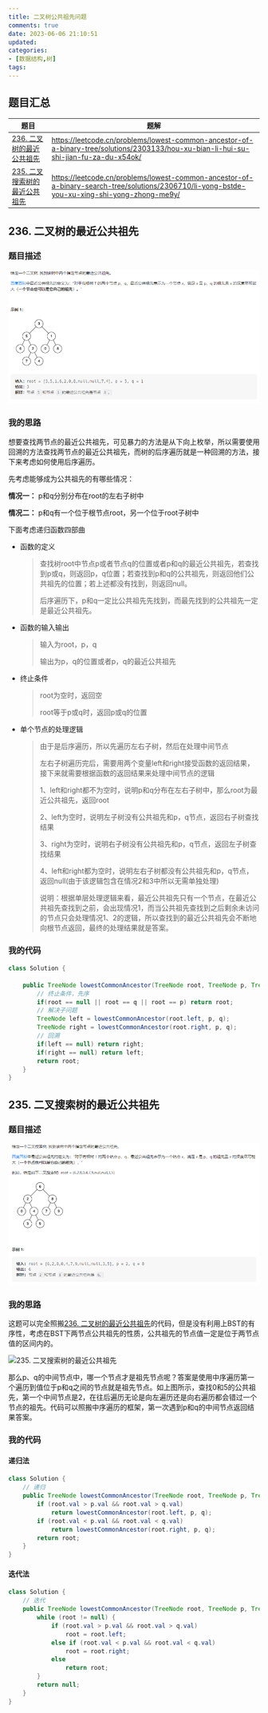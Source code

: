 ```yaml
---
title: 二叉树公共祖先问题
comments: true
date: 2023-06-06 21:10:51
updated:
categories:
- [数据结构,树]
tags:
---
```

## 题目汇总

| 题目                                                         | 题解                                                         |
| ------------------------------------------------------------ | ------------------------------------------------------------ |
| [236. 二叉树的最近公共祖先](https://leetcode.cn/problems/lowest-common-ancestor-of-a-binary-tree/) | https://leetcode.cn/problems/lowest-common-ancestor-of-a-binary-tree/solutions/2303133/hou-xu-bian-li-hui-su-shi-jian-fu-za-du-x54ok/ |
| [235. 二叉搜索树的最近公共祖先](https://leetcode.cn/problems/lowest-common-ancestor-of-a-binary-search-tree/) | https://leetcode.cn/problems/lowest-common-ancestor-of-a-binary-search-tree/solutions/2306710/li-yong-bstde-you-xu-xing-shi-yong-zhong-me9y/ |

<!-- more -->

## 236. 二叉树的最近公共祖先

### 题目描述

![image-20230607203144656](assets/image-20230607203144656.png)

### 我的思路

想要查找两节点的最近公共祖先，可见暴力的方法是从下向上枚举，所以需要使用回溯的方法查找两节点的最近公共祖先，而树的后序遍历就是一种回溯的方法，接下来考虑如何使用后序遍历。

先考虑能够成为公共祖先的有哪些情况：

**情况一：** p和q分别分布在root的左右子树中

**情况二：** p和q有一个位于根节点root，另一个位于root子树中

下面考虑递归函数四部曲

- 函数的定义

  > 查找树root中节点p或者节点q的位置或者p和q的最近公共祖先，若查找到p或q，则返回p，q位置；若查找到p和q的公共祖先，则返回他们公共祖先的位置；若上述都没有找到，则返回null。
  >
  > 后序遍历下，p和q一定比公共祖先先找到，而最先找到的公共祖先一定是最近公共祖先。

- 函数的输入输出

  > 输入为root，p，q
  >
  > 输出为p，q的位置或者p，q的最近公共祖先

- 终止条件

  > root为空时，返回空
  >
  > root等于p或q时，返回p或q的位置

- 单个节点的处理逻辑

  > 由于是后序遍历，所以先遍历左右子树，然后在处理中间节点
  >
  > 左右子树遍历完后，需要用两个变量left和right接受函数的返回结果，接下来就需要根据函数的返回结果来处理中间节点的逻辑
  >
  > 1、left和right都不为空时，说明p和q分布在左右子树中，那么root为最近公共祖先，返回root
  >
  > 2、left为空时，说明左子树没有公共祖先和p，q节点，返回右子树查找结果
  >
  > 3、right为空时，说明右子树没有公共祖先和p，q节点，返回左子树查找结果
  >
  > 4、left和right都为空时，说明左右子树都没有公共祖先和p，q节点，返回null(由于该逻辑包含在情况2和3中所以无需单独处理)
  >
  > 说明：根据单层处理逻辑来看，最近公共祖先只有一个节点，在最近公共祖先查找到之前，会出现情况1，而当公共祖先查找到之后剩余未访问的节点只会处理情况1、2的逻辑，所以查找到的最近公共祖先会不断地向根节点返回，最终的处理结果就是答案。

### 我的代码

```java
class Solution {

    public TreeNode lowestCommonAncestor(TreeNode root, TreeNode p, TreeNode q) {
        // 终止条件，先序
        if(root == null || root == q || root == p) return root;
        // 解决子问题
        TreeNode left = lowestCommonAncestor(root.left, p, q);
        TreeNode right = lowestCommonAncestor(root.right, p, q);
        // 回溯
        if(left == null) return right;
        if(right == null) return left;
        return root;
    }
}
```

## 235. 二叉搜索树的最近公共祖先

### 题目描述

![image-20230607203054244](assets/image-20230607203054244.png)

### 我的思路

这题可以完全照搬[236. 二叉树的最近公共祖先](https://leetcode.cn/problems/lowest-common-ancestor-of-a-binary-tree/)的代码，但是没有利用上BST的有序性，考虑在BST下两节点公共祖先的性质，公共祖先的节点值一定是位于两节点值的区间内的。

![235. 二叉搜索树的最近公共祖先](https://code-thinking-1253855093.file.myqcloud.com/pics/20201018172243602.png)

那么p、q的中间节点中，哪一个节点才是祖先节点呢？答案是使用中序遍历第一个遍历到值位于p和q之间的节点就是祖先节点。如上图所示，查找0和5的公共祖先，第一个中间节点是2，在往后遍历无论是向左遍历还是向右遍历都会错过一个节点的祖先。代码可以照搬中序遍历的框架，第一次遇到p和q的中间节点返回结果答案。

### 我的代码

#### 递归法

```java
class Solution {
    // 递归
    public TreeNode lowestCommonAncestor(TreeNode root, TreeNode p, TreeNode q) {
        if (root.val > p.val && root.val > q.val)
            return lowestCommonAncestor(root.left, p, q);
        if (root.val < p.val && root.val < q.val)
            return lowestCommonAncestor(root.right, p, q);
        return root;
    }
}
```

#### 迭代法

```java
class Solution {
    // 迭代
    public TreeNode lowestCommonAncestor(TreeNode root, TreeNode p, TreeNode q) {
        while (root != null) {
            if (root.val > p.val && root.val > q.val)
                root = root.left;
            else if (root.val < p.val && root.val < q.val)
                root = root.right;
            else
                return root;
        }
        return null;
    }
}
```

